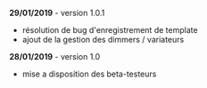 **29/01/2019** - version 1.0.1
* résolution de bug d'enregistrement de template
* ajout de la gestion des dimmers / variateurs


**28/01/2019** - version 1.0
* mise a disposition des beta-testeurs
